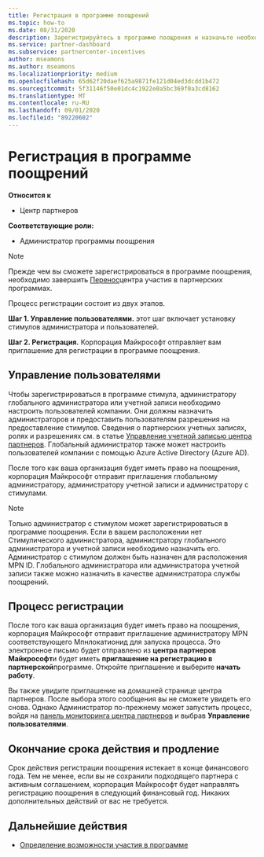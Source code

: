 ```yaml
---
title: Регистрация в программе поощрений
ms.topic: how-to
ms.date: 08/31/2020
description: Зарегистрируйтесь в программе поощрения и назначьте необходимые роли для управления пользователями.
ms.service: partner-dashboard
ms.subservice: partnercenter-incentives
author: mseamons
ms.author: mseamons
ms.localizationpriority: medium
ms.openlocfilehash: 65d62f20daef625a9871fe121d04ed3dcdd1b472
ms.sourcegitcommit: 5f31146f50e01dc4c1922e0a5bc369f0a3cd8162
ms.translationtype: MT
ms.contentlocale: ru-RU
ms.lasthandoff: 09/01/2020
ms.locfileid: "89220602"
---
```

# <a name="enroll-in-the-incentives-program"></a>Регистрация в программе поощрений

**Относится к**

- Центр партнеров

**Соответствующие роли:**

- Администратор программы поощрения

>[!NOTE]
>Прежде чем вы сможете зарегистрироваться в программе поощрения, необходимо завершить [Перенос](prepare-pmc-pc-migration.md)центра участия в партнерских программах.

Процесс регистрации состоит из двух этапов.

**Шаг 1. Управление пользователями.** этот шаг включает установку стимулов администратора и пользователей.

**Шаг 2. Регистрация.** Корпорация Майкрософт отправляет вам приглашение для регистрации в программе поощрения.

## <a name="user-management"></a>Управление пользователями

Чтобы зарегистрироваться в программе стимула, администратору глобального администратора или учетной записи необходимо настроить пользователей компании. Они должны назначить администраторов и предоставить пользователям разрешения на предоставление стимулов. Сведения о партнерских учетных записях, ролях и разрешениях см. в статье [Управление учетной записью центра партнеров](partner-center-account-setup.md). Глобальный администратор также может настроить пользователей компании с помощью Azure Active Directory (Azure AD).

После того как ваша организация будет иметь право на поощрения, корпорация Майкрософт отправит приглашения глобальному администратору, администратору учетной записи и администратору с стимулами.

>[!NOTE]
>Только администратор с стимулом может зарегистрироваться в программе поощрения. Если в вашем расположении нет Стимулического администратора, администратору глобального администратора и учетной записи необходимо назначить его. Администратор с стимулом должен быть назначен для расположения MPN ID. Глобального администратора или администратора учетной записи также можно назначить в качестве администратора службы поощрений.

## <a name="enrollment-process"></a>Процесс регистрации

После того как ваша организация будет иметь право на поощрения, корпорация Майкрософт отправит приглашение администратору MPN соответствующего Мпнлокатионид для запуска процесса. Это электронное письмо будет отправлено из **центра партнеров Майкрософт**и будет иметь **приглашение на регистрацию в партнерской**программе. Откройте приглашение и выберите **начать работу**.

Вы также увидите приглашение на домашней странице центра партнеров. После выбора этого сообщения вы не сможете увидеть его снова. Однако Администратор по-прежнему может запустить процесс, войдя на [панель мониторинга центра партнеров](https://partner.microsoft.com/dashboard/) и выбрав **Управление пользователями**.

## <a name="expiration-and-renewal"></a>Окончание срока действия и продление

Срок действия регистрации поощрения истекает в конце финансового года. Тем не менее, если вы не сохранили подходящего партнера с активным соглашением, корпорация Майкрософт будет направлять регистрацию поощрения в следующий финансовый год. Никаких дополнительных действий от вас не требуется.

## <a name="next-steps"></a>Дальнейшие действия

- [Определение возможности участия в программе](incentives-determined-your-program-eligibility.md)
